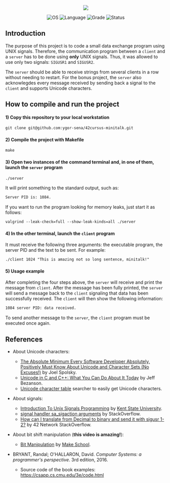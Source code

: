 <p align="center">
    <img src="https://user-images.githubusercontent.com/102881479/215282296-839ce5e6-5982-41f6-ba56-7e408f6ca9f8.png">
</p>
<p align="center">
    <img src="https://img.shields.io/badge/OS-Linux-blue" alt="OS">
    <img src="https://img.shields.io/badge/Language-C%20%7C%20C%2B%2B-blue.svg" alt="Language">
    <img src="https://img.shields.io/badge/Grade-125%2F100-brightgreen.svg" alt="Grade">
    <img src="https://img.shields.io/badge/Status-Completed-brightgreen.svg" alt="Status">
</p>

## Introduction

The purpose of this project is to code a small data exchange program using UNIX signals. Therefore, the communication program between a `client` and a `server` has to be done using **only** UNIX signals. Thus, it was allowed to use only two signals: `SIGUSR1` and `SIGUSR2`.

The `server` should be able to receive strings from several clients in a row without needing to restart. For the bonus project, the `server` also acknowlegdes every message received by sending back a signal to the `client` and supports Unicode characters.

## How to compile and run the project

#### 1) Copy this repository to your local workstation

```html
git clone git@github.com:ygor-sena/42cursus-minitalk.git
```

#### 2) Compile the project with Makefile

```html
make
```

#### 3) Open two instances of the command terminal and, in one of them, launch the `server` program

```html
./server
```

It will print something to the standard output, such as:

```html
Server PID is: 1084.
```

If you want to run the program looking for memory leaks, just start it as follows:

```html
valgrind --leak-check=full --show-leak-kinds=all ./server
```

#### 4) In the other terminal, launch the `client` program

It must receive the following three arguments: the executable program, the server PID and the text to be sent. For example:

```html
./client 1024 "This is amazing not so long sentence, minitalk!"
```

#### 5) Usage example

After completing the four steps above, the `server` will receive and print the message from `client`. After the message has been fully printed, the `server` will send a message back to the `client` signaling that data has been successfully received. The `client` will then show the following information:

```html
1084 server PID: data received.
```

To send another message to the `server`, the `client` program must be executed once again.

## References

- About Unicode characters:

  - [The Absolute Minimum Every Software Developer Absolutely, Positively Must Know About Unicode and Character Sets (No Excuses!)](https://www.joelonsoftware.com/2003/10/08/the-absolute-minimum-every-software-developer-absolutely-positively-must-know-about-unicode-and-character-sets-no-excuses/) by Joel Spolsky.
  - [Unicode in C and C++: What You Can Do About It Today](https://www.cprogramming.com/tutorial/unicode.html) by Jeff Bezanson.
  - [Unicode character table](https://unicode-table.com/en/) searcher to easily get Unicode characters.

- About signals:

  - [Introduction To Unix Signals Programming](https://www.cs.kent.edu/~ruttan/sysprog/lectures/signals.html) by [Kent State University](https://www.kent.edu/cs).
  - [signal handler sa_sigaction arguments](https://stackoverflow.com/questions/12587621/signal-handler-sa-sigaction-arguments) by StackOverflow.
  - [How can I translate from Decimal to binary and send it with sigusr 1-2?](https://stackoverflow.com/c/42network/questions/1919/1920#1920) by 42 Network StackOverflow.

- About bit shift manipulation (**this video is amazing!**):
  - [Bit Manipulation](https://www.youtube.com/watch?v=7jkIUgLC29I) by [Make School](https://www.youtube.com/@MakeSchoolCS).

- BRYANT, Randal; O'HALLARON, David. _Computer Systems: a programmer's perspective_. 3rd edition, 2016. 
  - Source code of the book examples: https://csapp.cs.cmu.edu/3e/code.html
